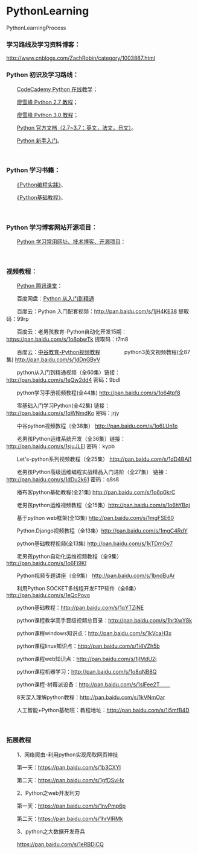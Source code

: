 # PythonLearning
PythonLearningProcess

### 学习路线及学习资料博客：
http://www.cnblogs.com/ZachRobin/category/1003887.html

### Python 初识及学习路线：

　　[CodeCademy Python 在线教学](https://www.codecademy.com/zh/tracks/python)；

　　[廖雪峰 Python 2.7 教程](https://www.liaoxuefeng.com/wiki/001374738125095c955c1e6d8bb493182103fac9270762a000)；

　　[廖雪峰 Python 3.0 教程](https://www.liaoxuefeng.com/wiki/0014316089557264a6b348958f449949df42a6d3a2e542c000)；

　　[Python 官方文档（2.7~3.7：英文，法文，日文）](https://docs.python.org/)。

　　[Python 新手入门](http://www.pythonforbeginners.com/)。

　　

### Python 学习书籍：

　　[《Python编程实践》](https://book.douban.com/subject/7059900/)、

　　[《Python基础教程》](https://book.douban.com/subject/4866934/)、

　　

### Python 学习博客网站开源项目：

　　[Python 学习常用网址、技术博客、开源项目](http://simple-is-better.com/sites/)：

　　

### 视频教程：　　

　　[Python 腾讯课堂](https://ke.qq.com/course/list?mt=1001&st=2002&tt=3019)：

　　百度网盘：[Python 从入门到精通](http://pan.baidu.com/s/1sjuwVa1)

　　百度云：Python 入门配套视频：http://pan.baidu.com/s/1jH4KE38 提取码：99rp 

　　百度云：老男孩教育-Python自动化开发15期：https://pan.baidu.com/s/1o8obwTk 提取码：t7m8

　　百度云：[中谷教育-Python视频教程](https://yun.baidu.com/pcloud/album/info?uk=3087175837&album_id=8718056404618384250&errno=0&errmsg=Auth%20Login%20Sucess&&bduss=&ssnerror=0&traceid=) 
　　
　　python3英文视频教程(全87集) http://pan.baidu.com/s/1dDnGBvV 

　　python从入门到精通视频（全60集）链接：http://pan.baidu.com/s/1eQw2dd4 密码：9bdl 

　　python学习手册视频教程(全44集) http://pan.baidu.com/s/1o64tpf8 

　　零基础入门学习Python(全42集) 链接：http://pan.baidu.com/s/1qWNmdKo 密码：jrjy  

　　中谷python视频教程（全38集） http://pan.baidu.com/s/1o6LUn1o 

　　老男孩Python运维系统开发（全36集）链接：http://pan.baidu.com/s/1sjuJLEl 密码：kypb  

　　Let's-python系列视频教程（全25集） http://pan.baidu.com/s/1dD4BAi1 

　　老男孩Python高级运维编程实战精品入门进阶（全27集） 链接：http://pan.baidu.com/s/1dDu2k61 密码：q8s8 

　　播布客python基础教程(全21集) http://pan.baidu.com/s/1o6p0krC 

　　老男孩python运维视频教程（全15集）http://pan.baidu.com/s/1o6hYBqi 

　　基于python web框架(全13集) http://pan.baidu.com/s/1mgFSE60 

　　Python.Django视频教程（全13集）http://pan.baidu.com/s/1mgC4RdY 

　　python基础教程视频(全13集) http://pan.baidu.com/s/1kTDmOy7 

　　老男孩python自动化运维视频教程（全9集）http://pan.baidu.com/s/1o6Fi9KI 

　　Python视频专题讲座（全9集） http://pan.baidu.com/s/1bndBuAr 

　　利用Python SOCKET多线程开发FTP软件（全6集）http://pan.baidu.com/s/1eQcPovo

　　python基础教程：http://pan.baidu.com/s/1qYTZiNE 

　　python课程教学高手晋级视频总目录：http://pan.baidu.com/s/1hrXwY8k 

　　python课程windows知识点：http://pan.baidu.com/s/1kVcaH3x 

　　python课程linux知识点：http://pan.baidu.com/s/1i4VZh5b 

　　python课程web知识点：http://pan.baidu.com/s/1jIMdU2i 

　　python课程机器学习：http://pan.baidu.com/s/1o8qNB8Q 

　　python课程-树莓派设备：http://pan.baidu.com/s/1slFee2T　　

　　8天深入理解python教程：http://pan.baidu.com/s/1kVNmOar

　　人工智能+Python基础班：教程地址：http://pan.baidu.com/s/1i5mfB4D

　　

### 拓展教程

　　1、网络爬虫-利用python实现爬取网页神技

　　第一天：https://pan.baidu.com/s/1b3CXYI

　　第二天：https://pan.baidu.com/s/1gfDSvHx

　　2、Python之web开发利刃

　　第一天：https://pan.baidu.com/s/1nvPmp6p

　　第二天：https://pan.baidu.com/s/1hrVlRMk

　　3、python之大数据开发奇兵 

　　https://pan.baidu.com/s/1eRBDjCQ  


